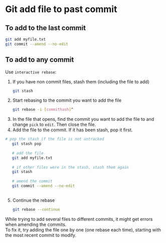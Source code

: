 # Git add file to past commit

## To add to the last commit

```bash
git add myfile.txt
git commit --amend --no-edit
```

## To add to any commit

Use `interactive rebase`:

1. If you have non commit files, stash them (including the file to add)
   ```bash
   git stash
   ```
2. Start rebasing to the commit you want to add the file 
   ```bash
   git rebase -i [commithash]^
   ```
3. In the file that opens, find the commit you want to add the file to and change `pick` to `edit`. Then close the file.
4. Add the file to the commit. If it has been stash, pop it first.
```bash
# pop the stash if the file is not untracked
   git stash pop
   
   # add the file
   git add myfile.txt
   
   # if other files were in the stash, stash them again
   git stash
   
   # amend the commit
   git commit --amend --no-edit
   
   ```
5. Continue the rebase
   ```bash
   git rebase --continue
   ```
        
While trying to add several files to different commits, it might get errors when amending the commits.  
To fix it, try adding the file one by one (one rebase each time), starting with the most recent commit to modify.
